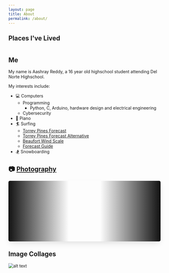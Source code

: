 ```yaml
---
layout: page
title: About
permalink: /about/
---
```


<style>
    .grid-container {
        display: grid;
        grid-template-columns: repeat(auto-fill, minmax(150px, 1fr));
        gap: 10px;
    }

    .grid-item {
        text-align: center;
        border-radius: 5px;
    }

    .grid-item img {
        width: 100%;
        object-fit: contain;
        border-radius: 5px !important;
    }

    .grid-item p {
        margin: 5px 0;
        white-space: pre-line;
    }

    .slider {
        box-shadow: 0 10px 20px -5px rgba(0, 0, 0, 0.125);
        height: 200px;
        margin: auto;
        overflow: hidden;
        position: relative;
        border-radius: 5px;
    }

    .slider::before,
    .slider::after {
        background: linear-gradient(to right, #121212 0%, rgba(255, 255, 255, 0) 100%);
        content: "";
        height: 200px;
        position: absolute;
        width: 200px;
        z-index: 2;
    }

    .slider::after {
        right: 0;
        top: 0;
        transform: rotateZ(180deg);
    }

    .slider::before {
        left: 0;
        top: 0;
    }

    .slider .slide-track {
        display: flex;
        animation: scroll 60s linear infinite;
    }

    .slider .slide {
        flex: 0 0 auto;
        width: auto;
        height: 200px;
        padding-left: 10px;
        padding-right: 10px;
    }

    .slide img {
        width: 100%;
        height: 100%;
        object-fit: cover;
        border-radius: 5px;
    }

    @keyframes scroll {
        0% {
            transform: translateX(0);
        }
        100% {
            transform: translateX(calc(-250px * 28));
        }
    }
</style>

## Places I've Lived

<div class="grid-container" id="grid_container"></div>

## Me

My name is Aashray Reddy, a 16 year old highschool student attending Del Norte Highschool.

My interests include:

- 💻 Computers
  - Programming
    - Python, C, Arduino, hardware design and electrical engineering
  - Cybersecurity
- 🎹 Piano
- 🏄 Surfing
  - [Torrey Pines Forecast](https://www.surfline.com/surf-report/torrey-pines-state-beach/584204204e65fad6a7709994?camId=5fc81527bceda049ecf8ac63)
  - [Torrey Pines Forecast Alternative](https://www.surf-forecast.com/breaks/Torrey-Pines-State-Beach/forecasts/latest#)
  - [Beaufort Wind Scale](https://www.spc.noaa.gov/faq/tornado/beaufort.html)
  - [Forecast Guide](https://www.lapointcamps.com/blog/how-to-read-surf-forecast/)
- 🏂 Snowboarding

## 📷 [Photography](https://www.pixelpotpourri.com/)

<div class="slider">
    <div class="slide-track" id="slide-track">
        <!-- Images will be appended here via JavaScript -->
    </div>
</div>

## Image Collages

![alt text](https://github.com/user-attachments/assets/27502a63-0d74-4c24-b42f-d2ad0eca57be "Personal image collage")

<script>
    var container = document.getElementById("grid_container");
    var http_source = "https://upload.wikimedia.org/wikipedia/commons/";

    // Date variables
    var birthDate = new Date("2008-01-17");
    var moveToIndianaDate = new Date("2010-01-01");
    var moveToCaliforniaDate = new Date("2015-01-01");

    // flags
    var living_in_the_world = [
        { "flag": "0/01/Flag_of_California.svg", "greeting": "Hey!", "description": "California" },
        { "flag": "a/ac/Flag_of_Indiana.svg", "greeting": "How doo!", "description": "Indiana" }
    ];

    // adjusts the grammar based on date (ex: 1 month, 2 months)
    function pluralize(value, singular, plural = null) {
        if (value === 1) {
            return `${value} ${singular}`;
        } else if (value > 1 || value === 0) {
            return `${value} ${plural || singular + 's'}`;
        }
        return '';
    }

    // find the time difference between two dates
    function calculateTimeDiff(startDate, endDate) {
        var diff = endDate - startDate;

        var years = Math.floor(diff / (1000 * 60 * 60 * 24 * 365.25));
        var months = Math.floor((diff % (1000 * 60 * 60 * 24 * 365.25)) / (1000 * 60 * 60 * 24 * 30.44));
        var days = Math.floor((diff % (1000 * 60 * 60 * 24 * 30.44)) / (1000 * 60 * 60 * 24));
        var hours = Math.floor((diff % (1000 * 60 * 60 * 24)) / (1000 * 60 * 60));
        var minutes = Math.floor((diff % (1000 * 60 * 60)) / (1000 * 60));
        var seconds = Math.floor((diff % (1000 * 60)) / 1000);

        var timeString = `${pluralize(years, 'year')}\n${pluralize(months, 'month')}\n${pluralize(days, 'day')}`;

        if (hours > 0 || minutes > 0 || seconds > 0) {
            timeString += `\n${pluralize(hours, 'hour')}\n${pluralize(minutes, 'minute')}\n${pluralize(seconds, 'second')}`;
        }

        return timeString;
    }

    // update the date items in real time
    function updateGridItems() {
        container.innerHTML = ""; // clear existing content

        living_in_the_world.forEach((location, index) => {
            var gridItem = document.createElement("div");
            gridItem.className = "grid-item";

            var img = document.createElement("img");
            img.src = http_source + location.flag;
            img.alt = location.flag + " Flag";

            var description = document.createElement("p");
            description.textContent = location.description;

            var greeting = document.createElement("p");
            greeting.textContent = location.greeting;

            var timeLived = document.createElement("p");

            // calculate time lived based on the location
            if (index === 0) {  // California
                timeLived.textContent = `Lived here for:\n${calculateTimeDiff(moveToCaliforniaDate, (new Date()))}`;
            } else {  // Indiana
                timeLived.textContent = `Lived here for:\n${calculateTimeDiff(birthDate, moveToIndianaDate)}`;
            }

            // put it all together
            gridItem.appendChild(img);
            gridItem.appendChild(description);
            gridItem.appendChild(greeting);
            gridItem.appendChild(timeLived);

            container.appendChild(gridItem);
        });
    }

    // initial update and set interval for real-time updates every second
    updateGridItems();
    setInterval(updateGridItems, 1000);

    // Array of image URLs
    const images = [
        "https://photos.smugmug.com/Galleries/Other/i-mF7B22J/1/MzFhLkJCWFPGR2Cs5zNNNHPqXxTfn2xnq8twscd5J/X4/-%20_DSC4571%20-%20Web-L.jpg",
        "https://photos.smugmug.com/Galleries/Other/i-vfnH97m/1/MSx2hTCjtc6GgVd9ZKNP83jfvqVdP6zSkdmgb3B5p/X4/-%20_DSC4570%20-%20Web-X4.jpg",
        "https://photos.smugmug.com/Galleries/Abstract/i-t4JLKM6/1/LD2nhjfFGhnFmBHrzcqmsS3VWWkbhNbCQFv8FRM6k/X4/-%20_DSC5690%20-%20Web-X4.jpg",
        "https://photos.smugmug.com/Galleries/Cityscapes/i-MjpgKbX/1/KPs9Xjq3V648m6dp5WX7vLrLG8d9GdZM6wXCRLrTF/X4/-%20_DSC5521%20-%20Web-X4.jpg",
        "https://photos.smugmug.com/Galleries/Cityscapes/i-3qRCPFq/2/KmFzdD7Fv2qzcPfPvQR4LZZ9rKdcxcQvGRpnzb4t9/5K/DSC_1237-5K.jpg",
        "https://photos.smugmug.com/Galleries/Landscapes/i-cNg27wP/2/LghJN38B28Bqnzwtj9c6Qv9T2NRp46FHXZKQJSP52/5K/DSC_0350-5K.jpg",
        "https://photos.smugmug.com/Galleries/Landscapes/i-vr5ZvBn/2/MCW44gbttN7z3pfBBWDqXvSdC99857jWzDH8ZrHFg/5K/DSC_0867-5K.jpg",
        "https://photos.smugmug.com/Galleries/Landscapes/i-b8TGzNW/2/MdQ59ZvvtD2Chg8MDDGfc8kXWqGX3xSjHqkwC68HB/5K/DSC_0560-5K.jpg",
        "https://photos.smugmug.com/Galleries/Cityscapes/i-mtSg4rR/2/L5BXvWZnHJXNkxBNm8dgmTRXDH2r5wd9JbHNmJjw5/5K/DSC_0429-5K.jpg",
        "https://photos.smugmug.com/Galleries/Landscapes/i-Ptfv836/2/K7chxqGsC9nXsWhvM6xpP3zzBkWS66xvHWjXnkRkg/5K/DSC_0817-5K.jpg",
        "https://photos.smugmug.com/Galleries/Landscapes/i-mRBK5wf/2/M9gkq2GjJ2CB9GtC2XRSx9NX2WcHQNqF4KJT5hqpH/5K/DSC_0823-5K.jpg",
        "https://photos.smugmug.com/Galleries/Cityscapes/i-rqfZ9wv/2/LqMfJKM542Vp2D2dGrmPZtqJKVK9fmZKLzKrNTgTP/5K/DSC_1058-5K.jpg",
        "https://photos.smugmug.com/Galleries/Cityscapes/i-6nvkvPM/2/LBNgs936cst5zsCZb4wBL8kR3jPcjhVRxmLNh9Pdg/5K/DSC_0322-5K.jpg",
        "https://photos.smugmug.com/Galleries/Flora/i-PKGZ3ng/1/K7BvSHG72dHmN6542jhBhSSQd698xXwXttd95nCxV/X4/-%20_DSC5790%20-%20Web-X4.jpg",
        // Add more URLs as needed
    ];

    // Function to create image elements
    function createImage(src) {
        const img = document.createElement('img');
        img.src = src;
        img.height = 200;
        img.style.objectFit = 'cover';
        img.style.borderRadius = '5px';
        return img;
    }

    // Function to add images to the track
    function addImages() {
        const track = document.getElementById('slide-track');
        images.forEach(src => {
            const slideDiv = document.createElement('div');
            slideDiv.className = 'slide';
            slideDiv.appendChild(createImage(src));
            track.appendChild(slideDiv);
        });
    }

    // Infinite loop to keep appending images
    function loopImages() {
        addImages(); // First load
        setInterval(addImages, 100); // Re-add images
    }

    // Start appending images on page load
    window.onload = loopImages;
</script>
